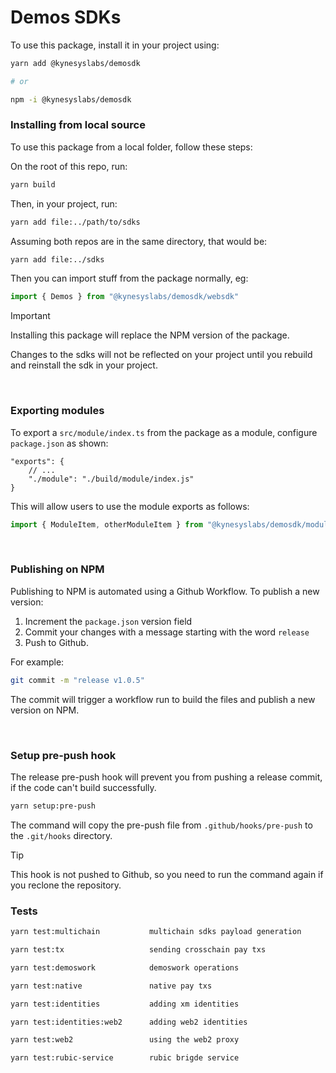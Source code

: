 # Demos SDKs

To use this package, install it in your project using:

```sh
yarn add @kynesyslabs/demosdk

# or

npm -i @kynesyslabs/demosdk
```

### Installing from local source

To use this package from a local folder, follow these steps:

On the root of this repo, run:

```sh
yarn build
```

Then, in your project, run:

```sh
yarn add file:../path/to/sdks
```

Assuming both repos are in the same directory, that would be:

```sh
yarn add file:../sdks
```

Then you can import stuff from the package normally, eg:

```ts
import { Demos } from "@kynesyslabs/demosdk/websdk"
```

> [!IMPORTANT]
> Installing this package will replace the NPM version of the package.
>
> Changes to the sdks will not be reflected on your project until you rebuild and reinstall the sdk in your project.

<br>

### Exporting modules

To export a `src/module/index.ts` from the package as a module, configure `package.json` as shown:

```jsonc
"exports": {
    // ...
    "./module": "./build/module/index.js"
}
```

This will allow users to use the module exports as follows:

```js
import { ModuleItem, otherModuleItem } from "@kynesyslabs/demosdk/module"
```

<br>

### Publishing on NPM

Publishing to NPM is automated using a Github Workflow. To publish a new version:

1. Increment the `package.json` version field
2. Commit your changes with a message starting with the word `release`
3. Push to Github.

For example:

```sh
git commit -m "release v1.0.5"
```

The commit will trigger a workflow run to build the files and publish a new version on NPM.

<br>

### Setup pre-push hook

The release pre-push hook will prevent you from pushing a release commit, if the code can't build successfully.

```sh
yarn setup:pre-push
```

The command will copy the pre-push file from `.github/hooks/pre-push` to the `.git/hooks` directory.

> [!TIP]
> This hook is not pushed to Github, so you need to run the command again if you reclone the repository.

### Tests

```sh
yarn test:multichain           multichain sdks payload generation

yarn test:tx                   sending crosschain pay txs

yarn test:demoswork            demoswork operations

yarn test:native               native pay txs

yarn test:identities           adding xm identities

yarn test:identities:web2      adding web2 identities

yarn test:web2                 using the web2 proxy

yarn test:rubic-service        rubic brigde service
```

